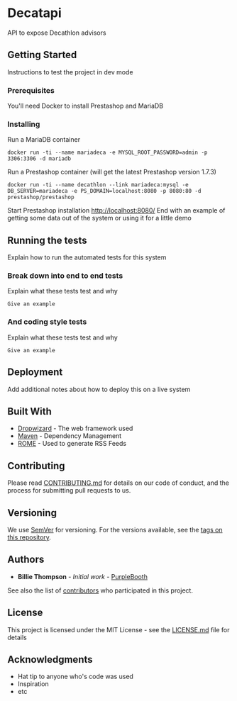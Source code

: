 # Decatapi

API to expose Decathlon advisors

## Getting Started

Instructions to test the project in dev mode

### Prerequisites

You'll need Docker to install Prestashop and MariaDB

### Installing

Run a MariaDB container

```
docker run -ti --name mariadeca -e MYSQL_ROOT_PASSWORD=admin -p 3306:3306 -d mariadb
```

Run a Prestashop container (will get the latest Prestashop version 1.7.3)

```
docker run -ti --name decathlon --link mariadeca:mysql -e DB_SERVER=mariadeca -e PS_DOMAIN=localhost:8080 -p 8080:80 -d prestashop/prestashop
```

Start Prestashop installation [http://localhost:8080/](http://localhost:8080/)
End with an example of getting some data out of the system or using it for a little demo

## Running the tests

Explain how to run the automated tests for this system

### Break down into end to end tests

Explain what these tests test and why

```
Give an example
```

### And coding style tests

Explain what these tests test and why

```
Give an example
```

## Deployment

Add additional notes about how to deploy this on a live system

## Built With

* [Dropwizard](http://www.dropwizard.io/1.0.2/docs/) - The web framework used
* [Maven](https://maven.apache.org/) - Dependency Management
* [ROME](https://rometools.github.io/rome/) - Used to generate RSS Feeds

## Contributing

Please read [CONTRIBUTING.md](https://gist.github.com/PurpleBooth/b24679402957c63ec426) for details on our code of conduct, and the process for submitting pull requests to us.

## Versioning

We use [SemVer](http://semver.org/) for versioning. For the versions available, see the [tags on this repository](https://github.com/your/project/tags).

## Authors

* **Billie Thompson** - _Initial work_ - [PurpleBooth](https://github.com/PurpleBooth)

See also the list of [contributors](https://github.com/your/project/contributors) who participated in this project.

## License

This project is licensed under the MIT License - see the [LICENSE.md](LICENSE.md) file for details

## Acknowledgments

* Hat tip to anyone who's code was used
* Inspiration
* etc
